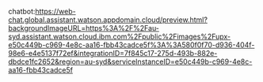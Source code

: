 chatbot:https://web-chat.global.assistant.watson.appdomain.cloud/preview.html?backgroundImageURL=https%3A%2F%2Fau-syd.assistant.watson.cloud.ibm.com%2Fpublic%2Fimages%2Fupx-e50c449b-c969-4e8c-aa16-fbb43cadce5f%3A%3A580f0f70-d936-404f-98e6-e4e5137f72ef&integrationID=7f845c17-275d-493b-882e-dbdce1fc2652&region=au-syd&serviceInstanceID=e50c449b-c969-4e8c-aa16-fbb43cadce5f
